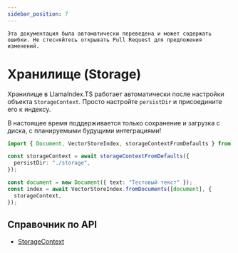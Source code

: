 ```yaml
---
sidebar_position: 7
---
```


`Эта документация была автоматически переведена и может содержать ошибки. Не стесняйтесь открывать Pull Request для предложения изменений.`

# Хранилище (Storage)

Хранилище в LlamaIndex.TS работает автоматически после настройки объекта `StorageContext`. Просто настройте `persistDir` и присоедините его к индексу.

В настоящее время поддерживается только сохранение и загрузка с диска, с планируемыми будущими интеграциями!

```typescript
import { Document, VectorStoreIndex, storageContextFromDefaults } from "./src";

const storageContext = await storageContextFromDefaults({
  persistDir: "./storage",
});

const document = new Document({ text: "Тестовый текст" });
const index = await VectorStoreIndex.fromDocuments([document], {
  storageContext,
});
```

## Справочник по API

- [StorageContext](../../api/interfaces/StorageContext.md)
